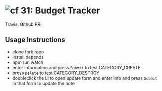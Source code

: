 ![cf](http://i.imgur.com/7v5ASc8.png) 31: Budget Tracker 
===

Travis: 
Github PR:

## Usage Instructions
* clone fork repo
* install depends
* npm run watch
* enter information and press `Submit` to test CATEGORY_CREATE
* press `Delete` to test CATEGORY_DESTROY
* doubleclick the LI to open update form and enter info and press `Submit` in that form to update the note